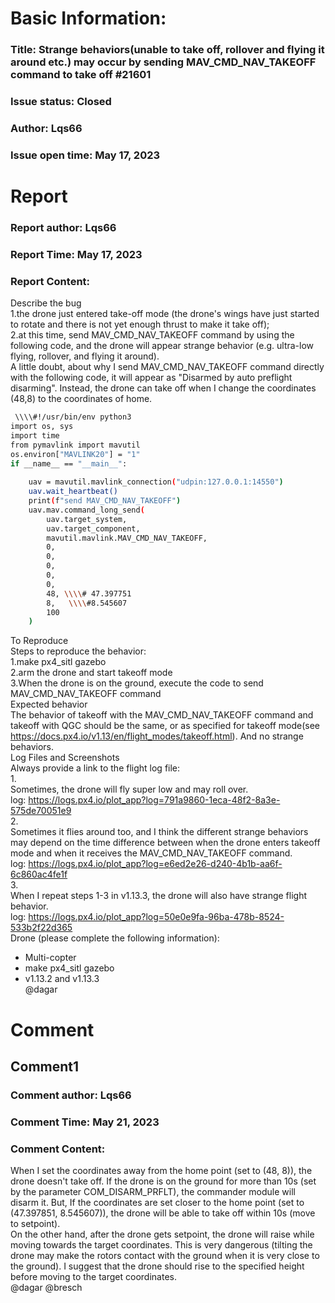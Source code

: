# Basic Information:
### Title:  Strange behaviors(unable to take off, rollover and flying it around etc.) may occur by sending MAV_CMD_NAV_TAKEOFF command to take off #21601 
### Issue status: Closed

### Author: Lqs66

### Issue open time: May 17, 2023
# Report
### Report author: Lqs66
### Report Time: May 17, 2023
### Report Content:   
Describe the bug  
1.the drone just entered take-off mode (the drone's wings have just started to rotate and there is not yet enough thrust to make it take off);  
2.at this time, send MAV_CMD_NAV_TAKEOFF command by using the following code, and the drone will appear strange behavior (e.g. ultra-low flying, rollover, and flying it around).  
A little doubt, about why I send MAV_CMD_NAV_TAKEOFF command directly with the following code, it will appear as "Disarmed by auto preflight disarming". Instead, the drone can take off when I change the coordinates (48,8) to the coordinates of home.  
    
```bash     
 \\\\#!/usr/bin/env python3        
import os, sys        
import time        
from pymavlink import mavutil        
os.environ["MAVLINK20"] = "1"        
if __name__ == "__main__":        
            
    uav = mavutil.mavlink_connection("udpin:127.0.0.1:14550")        
    uav.wait_heartbeat()        
    print(f"send MAV_CMD_NAV_TAKEOFF")        
    uav.mav.command_long_send(        
        uav.target_system,        
        uav.target_component,        
        mavutil.mavlink.MAV_CMD_NAV_TAKEOFF,        
        0,        
        0,        
        0,        
        0,        
        0,        
        48, \\\\# 47.397751        
        8,   \\\\#8.545607        
        100        
    )        
```
To Reproduce  
Steps to reproduce the behavior:  
1.make px4_sitl gazebo  
2.arm the drone and start takeoff mode  
3.When the drone is on the ground, execute the code to send MAV_CMD_NAV_TAKEOFF command  
Expected behavior  
The behavior of takeoff with the MAV_CMD_NAV_TAKEOFF command and takeoff with QGC should be the same, or as specified for takeoff mode(see https://docs.px4.io/v1.13/en/flight_modes/takeoff.html). And no strange behaviors.  
Log Files and Screenshots  
Always provide a link to the flight log file:  
1.    
Sometimes, the drone will fly super low and may roll over.      
log: https://logs.px4.io/plot_app?log=791a9860-1eca-48f2-8a3e-575de70051e9    
2.    
Sometimes it flies around too, and I think the different strange behaviors may depend on the time difference between when the drone enters takeoff mode and when it receives the MAV_CMD_NAV_TAKEOFF command.      
log: https://logs.px4.io/plot_app?log=e6ed2e26-d240-4b1b-aa6f-6c860ac4fe1f    
3.    
When I repeat steps 1-3 in v1.13.3, the drone will also have strange flight behavior.      
log: https://logs.px4.io/plot_app?log=50e0e9fa-96ba-478b-8524-533b2f22d365    
Drone (please complete the following information):  
- Multi-copter  
- make px4_sitl gazebo  
- v1.13.2 and v1.13.3  
@dagar  

# Comment
## Comment1
### Comment author: Lqs66
### Comment Time: May 21, 2023
### Comment Content:   
When I set the coordinates away from the home point (set to (48, 8)), the drone doesn't take off. If the drone is on the ground for more than 10s (set by the parameter COM_DISARM_PRFLT), the commander module will disarm it. But, If the coordinates are set closer to the home point (set to (47.397851, 8.545607)), the drone will be able to take off within 10s (move to setpoint).  
On the other hand, after the drone gets setpoint, the drone will raise while moving towards the target coordinates. This is very dangerous (tilting the drone may make the rotors contact with the ground when it is very close to the ground). I suggest that the drone should rise to the specified height before moving to the target coordinates.    
@dagar @bresch  

